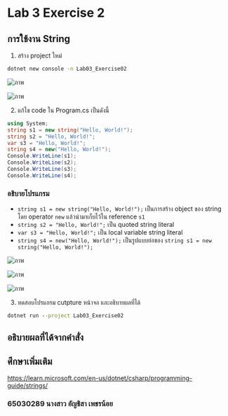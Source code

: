 # Lab 3 Exercise 2

## การใช้งาน String  

1. สร้าง project ใหม่

```cmd
dotnet new console -n Lab03_Exercise02
```
![ภาพ](https://github.com/AnchisaPhetnoi/03376836-OOP-2566-Lab-03/assets/144197034/a297ad19-6440-491f-9e53-76c27db5c47e)

![ภาพ](https://github.com/AnchisaPhetnoi/03376836-OOP-2566-Lab-03/assets/144197034/874cb79c-0fb9-4af8-b145-d8b3f9d4198d)

2. แก้ไข code ใน Program.cs เป็นดังนี้

```cs
using System;
string s1 = new string("Hello, World!");
string s2 = "Hello, World!";
var s3 = "Hello, World!";
string s4 = new("Hello, World!");
Console.WriteLine(s1);
Console.WriteLine(s2);
Console.WriteLine(s3);
Console.WriteLine(s4);
```

### อธิบายโปรแกรม

- `string s1 = new string("Hello, World!");` เป็นการสร้าง object ของ string โดย operator `new` แล้วนำมาเก็บไว้ใน reference `s1`
- `string s2 = "Hello, World!";` เป็น quoted string literal
- `var s3 = "Hello, World!";`  เป็น local variable string literal
- `string s4 = new("Hello, World!");` เป็นรูปแบบย่อของ `string s1 = new string("Hello, World!");`




![ภาพ](https://github.com/AnchisaPhetnoi/03376836-OOP-2566-Lab-03/assets/144197034/26db43e8-5c04-4c46-a6e3-e8d21ba6c727)

![ภาพ](https://github.com/AnchisaPhetnoi/03376836-OOP-2566-Lab-03/assets/144197034/accc5bfb-cbb3-484b-a2d0-0a199b9f3e9b)

![ภาพ](https://github.com/AnchisaPhetnoi/03376836-OOP-2566-Lab-03/assets/144197034/008960a3-4524-4284-a920-3244bc7d6b83)




3. ทดสอบโปรแกรม cutpture หน้าจอ และอธิบายผลที่ได้

```cmd
dotnet run --project Lab03_Exercise02
```


## อธิบายผลที่ได้จากคำสั่ง



## ศึกษาเพิ่มเติม

<https://learn.microsoft.com/en-us/dotnet/csharp/programming-guide/strings/>

### 65030289 นางสาว อัญชิสา เพชรน้อย



